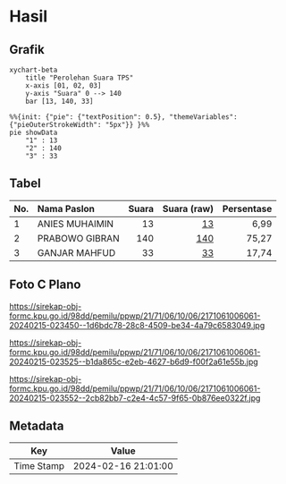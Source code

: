 # Hasil

## Grafik

```mermaid
xychart-beta
    title "Perolehan Suara TPS"
    x-axis [01, 02, 03]
    y-axis "Suara" 0 --> 140
    bar [13, 140, 33]
```

```mermaid
%%{init: {"pie": {"textPosition": 0.5}, "themeVariables": {"pieOuterStrokeWidth": "5px"}} }%%
pie showData
    "1" : 13
    "2" : 140
    "3" : 33
```

## Tabel

| No. | Nama Paslon    | Suara | Suara (raw) | Persentase |
|:--- |:-------------- | -----:| -----------:| ----------:|
| 1   | ANIES MUHAIMIN | 13    | [13][p-1]   | 6,99       |
| 2   | PRABOWO GIBRAN | 140   | [140][p-2]  | 75,27      |
| 3   | GANJAR MAHFUD  | 33    | [33][p-3]   | 17,74      |


[p-1]: https://github.com/gigit-pemilu/pemilu-2024-21-kepulauan-riau/blob/main/pilpres/hitung-suara/sub/21-kepulauan-riau/sub/71-kota-batam/sub/06-lubuk-baja/sub/1006-baloi-indah/sub/061-tps/sub/paslon-1.txt
[p-2]: https://github.com/gigit-pemilu/pemilu-2024-21-kepulauan-riau/blob/main/pilpres/hitung-suara/sub/21-kepulauan-riau/sub/71-kota-batam/sub/06-lubuk-baja/sub/1006-baloi-indah/sub/061-tps/sub/paslon-2.txt
[p-3]: https://github.com/gigit-pemilu/pemilu-2024-21-kepulauan-riau/blob/main/pilpres/hitung-suara/sub/21-kepulauan-riau/sub/71-kota-batam/sub/06-lubuk-baja/sub/1006-baloi-indah/sub/061-tps/sub/paslon-3.txt

## Foto C Plano

https://sirekap-obj-formc.kpu.go.id/98dd/pemilu/ppwp/21/71/06/10/06/2171061006061-20240215-023450--1d6bdc78-28c8-4509-be34-4a79c6583049.jpg

https://sirekap-obj-formc.kpu.go.id/98dd/pemilu/ppwp/21/71/06/10/06/2171061006061-20240215-023525--b1da865c-e2eb-4627-b6d9-f00f2a61e55b.jpg

https://sirekap-obj-formc.kpu.go.id/98dd/pemilu/ppwp/21/71/06/10/06/2171061006061-20240215-023552--2cb82bb7-c2e4-4c57-9f65-0b876ee0322f.jpg


## Metadata

| Key        | Value               |
| ---------- | ------------------- |
| Time Stamp | 2024-02-16 21:01:00 |



